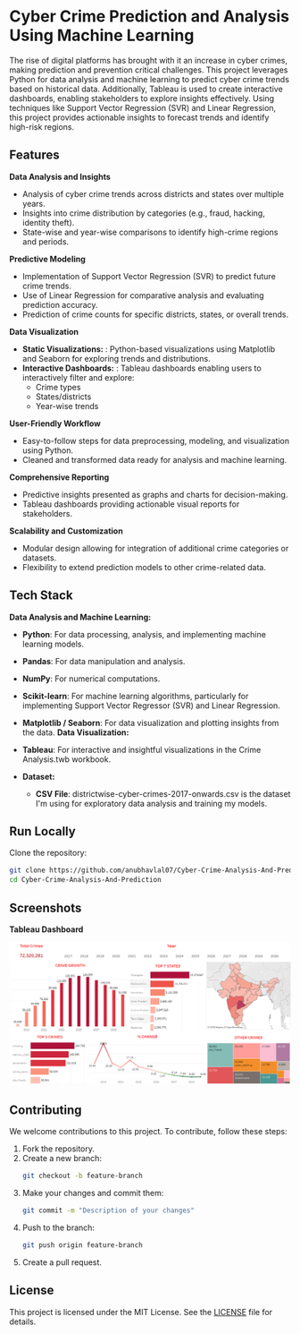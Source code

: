 # Cyber Crime Prediction and Analysis Using Machine Learning

The rise of digital platforms has brought with it an increase in cyber crimes, making prediction and prevention critical challenges. This project leverages Python for data analysis and machine learning to predict cyber crime trends based on historical data. Additionally, Tableau is used to create interactive dashboards, enabling stakeholders to explore insights effectively. Using techniques like Support Vector Regression (SVR) and Linear Regression, this project provides actionable insights to forecast trends and identify high-risk regions.
## Features

**Data Analysis and Insights**
* Analysis of cyber crime trends across districts and states over multiple years.
* Insights into crime distribution by categories (e.g., fraud, hacking, identity theft).
* State-wise and year-wise comparisons to identify high-crime regions and periods.

**Predictive Modeling**
* Implementation of Support Vector Regression (SVR) to predict future crime trends.
* Use of Linear Regression for comparative analysis and evaluating prediction accuracy.
* Prediction of crime counts for specific districts, states, or overall trends.

**Data Visualization**

* **Static Visualizations:** : Python-based visualizations using Matplotlib and Seaborn for exploring trends and distributions.
* **Interactive Dashboards:** : Tableau dashboards enabling users to interactively filter and explore:
    * Crime types
    * States/districts
    * Year-wise trends

**User-Friendly Workflow**

* Easy-to-follow steps for data preprocessing, modeling, and visualization using Python.
* Cleaned and transformed data ready for analysis and machine learning.

**Comprehensive Reporting**

* Predictive insights presented as graphs and charts for decision-making.
* Tableau dashboards providing actionable visual reports for stakeholders.

**Scalability and Customization**

* Modular design allowing for integration of additional crime categories or datasets.
* Flexibility to extend prediction models to other crime-related data.
## Tech Stack
**Data Analysis and Machine Learning:**
* **Python**: For data processing, analysis, and implementing machine learning models.
* **Pandas**: For data manipulation and analysis.
* **NumPy**: For numerical computations.
* **Scikit-learn**: For machine learning algorithms, particularly for implementing Support Vector Regressor (SVR) and Linear Regression.
* **Matplotlib / Seaborn**: For data visualization and plotting insights from the data.
**Data Visualization:**

* **Tableau**: For interactive and insightful visualizations in the Crime Analysis.twb workbook.
* **Dataset:**
    * **CSV File**: districtwise-cyber-crimes-2017-onwards.csv is the dataset I'm using for exploratory data analysis and training my models.
## Run Locally


Clone the repository:
   ```bash
   git clone https://github.com/anubhavlal07/Cyber-Crime-Analysis-And-Prediction.git
   cd Cyber-Crime-Analysis-And-Prediction
   ```
## Screenshots
**Tableau Dashboard**

![App Screenshot](https://raw.githubusercontent.com/anubhavlal07/Cyber-Crime-Analysis-And-Prediction/refs/heads/main/cyberCrimeDashboard.png?token=GHSAT0AAAAAACYRDV5RTS2IB2BSNQ32UC46Z4XSHJA)

## Contributing

We welcome contributions to this project. To contribute, follow these steps:

1. Fork the repository.
2. Create a new branch:
    ```bash
    git checkout -b feature-branch
    ```
3. Make your changes and commit them:
    ```bash
    git commit -m "Description of your changes"
    ```
4. Push to the branch:
    ```bash
    git push origin feature-branch
    ```
5. Create a pull request.

## License

This project is licensed under the MIT License. See the [LICENSE](LICENSE) file for details.
